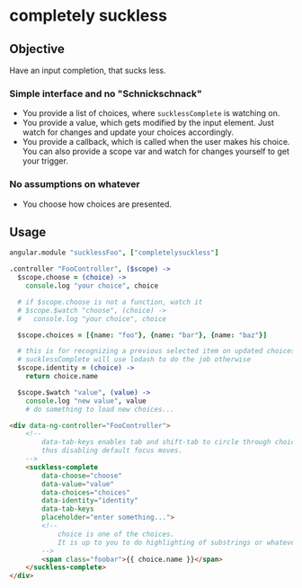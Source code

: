completely suckless
===================

## Objective

Have an input completion, that sucks less.

### Simple interface and no "Schnickschnack"

- You provide a list of choices, where ``sucklessComplete`` is watching on.
- You provide a value, which gets modified by the input element.
    Just watch for changes and update your choices accordingly.
- You provide a callback, which is called when the user makes his choice.
    You can also provide a scope var and watch for changes yourself to get your trigger.


### No assumptions on whatever

- You choose how choices are presented.


## Usage


```coffeescript
angular.module "sucklessFoo", ["completelysuckless"]

.controller "FooController", ($scope) ->
  $scope.choose = (choice) ->
    console.log "your choice", choice

  # if $scope.choose is not a function, watch it
  # $scope.$watch "choose", (choice) ->
  #   console.log "your choice", choice

  $scope.choices = [{name: "foo"}, {name: "bar"}, {name: "baz"}]

  # this is for recognizing a previous selected item on updated choices
  # sucklessComplete will use lodash to do the job otherwise
  $scope.identity = (choice) ->
    return choice.name

  $scope.$watch "value", (value) ->
    console.log "new value", value
    # do something to load new choices...
```

```html
<div data-ng-controller="FooController">
    <!--
        data-tab-keys enables tab and shift-tab to circle through choices,
        thus disabling default focus moves.
    -->
    <suckless-complete
        data-choose="choose"
        data-value="value"
        data-choices="choices"
        data-identity="identity"
        data-tab-keys
        placeholder="enter something...">
        <!--
            choice is one of the choices.
            It is up to you to do highlighting of substrings or whatever
        -->
        <span class="foobar">{{ choice.name }}</span>
    </suckless-complete>
</div>
```




